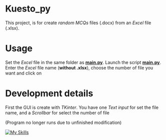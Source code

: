 # Kuesto_py
This project, is for create *random MCQs* files (.docx) from an *Excel* file (.xlsx).

# Usage
Set the *Excel* file in the same folder as **[main.py](main.py)**. Launch the script **[main.py](main.py)**. Enter the *Excel* file name (**without .xlsx**), choose the number of file you want and click on

# Development details
First the GUI is create with *TKinter*. You have one *Text input* for set the file name, and a *Scrollbar* for select the number of file

(Program no longer runs due to unfinished modification)

[![My Skills](https://skillicons.dev/icons?i=py,idea,github,&theme=light)](https://skillicons.dev)
